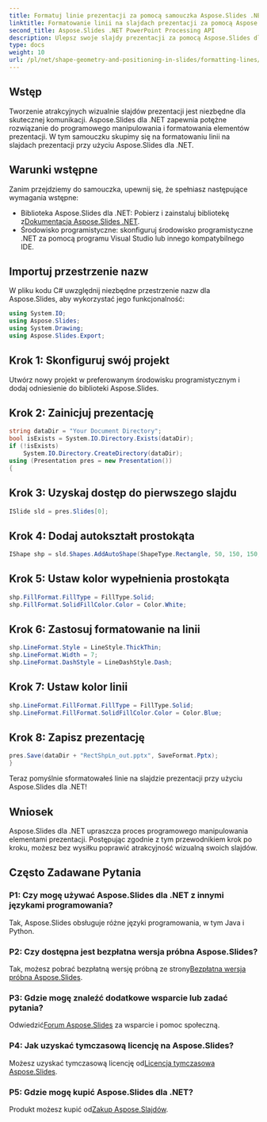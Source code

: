 ```yaml
---
title: Formatuj linie prezentacji za pomocą samouczka Aspose.Slides .NET
linktitle: Formatowanie linii na slajdach prezentacji za pomocą Aspose.Slides
second_title: Aspose.Slides .NET PowerPoint Processing API
description: Ulepsz swoje slajdy prezentacji za pomocą Aspose.Slides dla .NET. Postępuj zgodnie z naszym przewodnikiem krok po kroku, aby bez wysiłku formatować linie. Pobierz teraz bezpłatną wersję próbną!
type: docs
weight: 10
url: /pl/net/shape-geometry-and-positioning-in-slides/formatting-lines/
---
```

## Wstęp
Tworzenie atrakcyjnych wizualnie slajdów prezentacji jest niezbędne dla skutecznej komunikacji. Aspose.Slides dla .NET zapewnia potężne rozwiązanie do programowego manipulowania i formatowania elementów prezentacji. W tym samouczku skupimy się na formatowaniu linii na slajdach prezentacji przy użyciu Aspose.Slides dla .NET.
## Warunki wstępne
Zanim przejdziemy do samouczka, upewnij się, że spełniasz następujące wymagania wstępne:
-  Biblioteka Aspose.Slides dla .NET: Pobierz i zainstaluj bibliotekę z[Dokumentacja Aspose.Slides .NET](https://reference.aspose.com/slides/net/).
- Środowisko programistyczne: skonfiguruj środowisko programistyczne .NET za pomocą programu Visual Studio lub innego kompatybilnego IDE.
## Importuj przestrzenie nazw
W pliku kodu C# uwzględnij niezbędne przestrzenie nazw dla Aspose.Slides, aby wykorzystać jego funkcjonalność:
```csharp
using System.IO;
using Aspose.Slides;
using System.Drawing;
using Aspose.Slides.Export;
```
## Krok 1: Skonfiguruj swój projekt
Utwórz nowy projekt w preferowanym środowisku programistycznym i dodaj odniesienie do biblioteki Aspose.Slides.
## Krok 2: Zainicjuj prezentację
```csharp
string dataDir = "Your Document Directory";
bool isExists = System.IO.Directory.Exists(dataDir);
if (!isExists)
    System.IO.Directory.CreateDirectory(dataDir);
using (Presentation pres = new Presentation())
{
```
## Krok 3: Uzyskaj dostęp do pierwszego slajdu
```csharp
ISlide sld = pres.Slides[0];
```
## Krok 4: Dodaj autokształt prostokąta
```csharp
IShape shp = sld.Shapes.AddAutoShape(ShapeType.Rectangle, 50, 150, 150, 75);
```
## Krok 5: Ustaw kolor wypełnienia prostokąta
```csharp
shp.FillFormat.FillType = FillType.Solid;
shp.FillFormat.SolidFillColor.Color = Color.White;
```
## Krok 6: Zastosuj formatowanie na linii
```csharp
shp.LineFormat.Style = LineStyle.ThickThin;
shp.LineFormat.Width = 7;
shp.LineFormat.DashStyle = LineDashStyle.Dash;
```
## Krok 7: Ustaw kolor linii
```csharp
shp.LineFormat.FillFormat.FillType = FillType.Solid;
shp.LineFormat.FillFormat.SolidFillColor.Color = Color.Blue;
```
## Krok 8: Zapisz prezentację
```csharp
pres.Save(dataDir + "RectShpLn_out.pptx", SaveFormat.Pptx);
}
```
Teraz pomyślnie sformatowałeś linie na slajdzie prezentacji przy użyciu Aspose.Slides dla .NET!
## Wniosek
Aspose.Slides dla .NET upraszcza proces programowego manipulowania elementami prezentacji. Postępując zgodnie z tym przewodnikiem krok po kroku, możesz bez wysiłku poprawić atrakcyjność wizualną swoich slajdów.
## Często Zadawane Pytania
### P1: Czy mogę używać Aspose.Slides dla .NET z innymi językami programowania?
Tak, Aspose.Slides obsługuje różne języki programowania, w tym Java i Python.
### P2: Czy dostępna jest bezpłatna wersja próbna Aspose.Slides?
 Tak, możesz pobrać bezpłatną wersję próbną ze strony[Bezpłatna wersja próbna Aspose.Slides](https://releases.aspose.com/).
### P3: Gdzie mogę znaleźć dodatkowe wsparcie lub zadać pytania?
 Odwiedzić[Forum Aspose.Slides](https://forum.aspose.com/c/slides/11) za wsparcie i pomoc społeczną.
### P4: Jak uzyskać tymczasową licencję na Aspose.Slides?
 Możesz uzyskać tymczasową licencję od[Licencja tymczasowa Aspose.Slides](https://purchase.aspose.com/temporary-license/).
### P5: Gdzie mogę kupić Aspose.Slides dla .NET?
 Produkt możesz kupić od[Zakup Aspose.Slajdów](https://purchase.aspose.com/buy).
